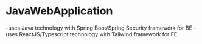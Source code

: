 # JavaWebApplication

-uses Java technology with Spring Boot/Spring Security framework for BE
-uses ReactJS/Typescript technology with Tailwind framework for FE
